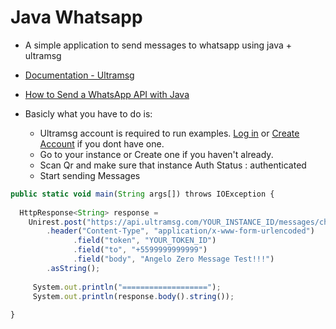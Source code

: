# Java Whatsapp

- A simple application to send messages to whatsapp using java + ultramsg

- [Documentation - Ultramsg](https://docs.ultramsg.com/)
- [How to Send a WhatsApp API with Java](https://blog.ultramsg.com/how-to-send-whatsapp-api-using-java/)

- Basicly what you have to do is:
    - Ultramsg account is required to run examples. [Log in](https://user.ultramsg.com/signin.php?url=Lw==) or [Create Account](https://user.ultramsg.com/signin.php?url=Lw==) if you dont have one.
    - Go to your instance or Create one if you haven't already.
    - Scan Qr and make sure that instance Auth Status : authenticated
    - Start sending Messages

```javascript
public static void main(String args[]) throws IOException {
  
  HttpResponse<String> response = 
    Unirest.post("https://api.ultramsg.com/YOUR_INSTANCE_ID/messages/chat")
        .header("Content-Type", "application/x-www-form-urlencoded") 
			  .field("token", "YOUR_TOKEN_ID")
			  .field("to", "+5599999999999")
			  .field("body", "Angelo Zero Message Test!!!")
        .asString();
     
     System.out.println("===================");
     System.out.println(response.body().string());
     
}
``` 
